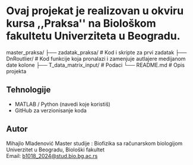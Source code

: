 # Ovaj projekat je realizovan u okviru kursa ,,Praksa'' na Biološkom fakultetu Univerziteta u Beogradu.

master_praksa/
├── zadatak_praksa/ # Kod i skripte za prvi zadatak
├── DnRoutlier/ # Kod funkcije koja pronalazi i zamenjuje autlajere medijanom date kolone
├── T_data_matrix_input/ # Podaci
└── README.md # Opis projekta

## Tehnologije

- MATLAB / Python (navedi koje koristiš)
- GitHub za verzionisanje koda

## Autor

Mihajlo Mladenović 
Master studije : Biofizika sa računarskom biologijom
Univerzitet u Beogradu, Biološki fakultet  
Email: b1018_2024@stud.bio.bg.ac.rs
